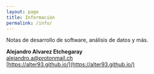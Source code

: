 ```yaml
---
layout: page
title: Información
permalink: /info/
---
```


Notas de desarrollo de software, análisis de datos y más.

__Alejandro Alvarez Etchegaray__ <br>
[alejandro.a@protonmail.ch](mailto:alejandro.a@protonmail.ch) <br>
[https://alter93.github.io/](https://alter93.github.io/)

